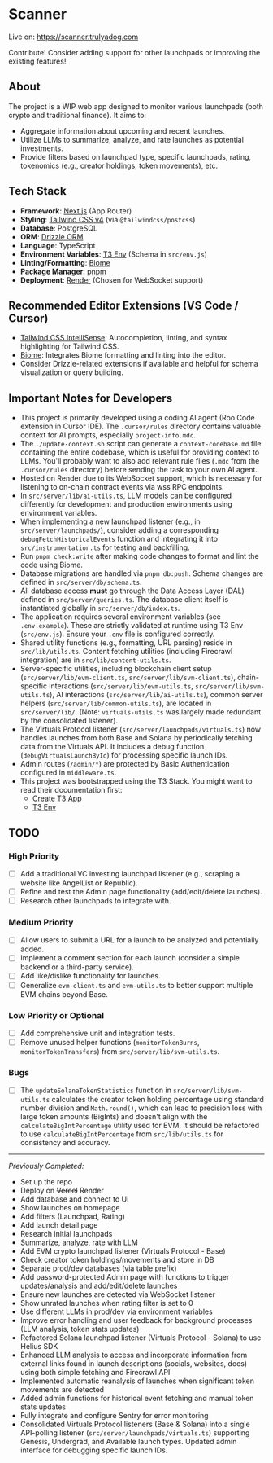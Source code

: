 # Scanner

Live on: https://scanner.trulyadog.com

Contribute! Consider adding support for other launchpads or improving the existing features!

## About

The project is a WIP web app designed to monitor various launchpads (both crypto and traditional finance). It aims to:
- Aggregate information about upcoming and recent launches.
- Utilize LLMs to summarize, analyze, and rate launches as potential investments.
- Provide filters based on launchpad type, specific launchpads, rating, tokenomics (e.g., creator holdings, token movements), etc.

## Tech Stack

- **Framework**: [Next.js](https://nextjs.org) (App Router)
- **Styling**: [Tailwind CSS v4](https://tailwindcss.com) (via `@tailwindcss/postcss`)
- **Database**: PostgreSQL
- **ORM**: [Drizzle ORM](https://orm.drizzle.team)
- **Language**: TypeScript
- **Environment Variables**: [T3 Env](https://env.t3.gg/) (Schema in `src/env.js`)
- **Linting/Formatting**: [Biome](https://biomejs.dev/)
- **Package Manager**: [pnpm](https://pnpm.io/)
- **Deployment**: [Render](https://render.com/) (Chosen for WebSocket support)

## Recommended Editor Extensions (VS Code / Cursor)

- [Tailwind CSS IntelliSense](https://marketplace.visualstudio.com/items?itemName=bradlc.vscode-tailwindcss): Autocompletion, linting, and syntax highlighting for Tailwind CSS.
- [Biome](https://marketplace.visualstudio.com/items?itemName=biomejs.biome): Integrates Biome formatting and linting into the editor.
- Consider Drizzle-related extensions if available and helpful for schema visualization or query building.

## Important Notes for Developers

- This project is primarily developed using a coding AI agent (Roo Code extension in Cursor IDE). The `.cursor/rules` directory contains valuable context for AI prompts, especially `project-info.mdc`.
- The `./update-context.sh` script can generate a `context-codebase.md` file containing the entire codebase, which is useful for providing context to LLMs. You'll probably want to also add relevant rule files (`.mdc` from the `.cursor/rules` directory) before sending the task to your own AI agent.
- Hosted on Render due to its WebSocket support, which is necessary for listening to on-chain contract events via wss RPC endpoints.
- In `src/server/lib/ai-utils.ts`, LLM models can be configured differently for development and production environments using environment variables.
- When implementing a new launchpad listener (e.g., in `src/server/launchpads/`), consider adding a corresponding `debugFetchHistoricalEvents` function and integrating it into `src/instrumentation.ts` for testing and backfilling.
- Run `pnpm check:write` after making code changes to format and lint the code using Biome.
- Database migrations are handled via `pnpm db:push`. Schema changes are defined in `src/server/db/schema.ts`.
- All database access **must** go through the Data Access Layer (DAL) defined in `src/server/queries.ts`. The database client itself is instantiated globally in `src/server/db/index.ts`.
- The application requires several environment variables (see `.env.example`). These are strictly validated at runtime using T3 Env (`src/env.js`). Ensure your `.env` file is configured correctly.
- Shared utility functions (e.g., formatting, URL parsing) reside in `src/lib/utils.ts`. Content fetching utilities (including Firecrawl integration) are in `src/lib/content-utils.ts`.
- Server-specific utilities, including blockchain client setup (`src/server/lib/evm-client.ts`, `src/server/lib/svm-client.ts`), chain-specific interactions (`src/server/lib/evm-utils.ts`, `src/server/lib/svm-utils.ts`), AI interactions (`src/server/lib/ai-utils.ts`), common server helpers (`src/server/lib/common-utils.ts`), are located in `src/server/lib/`. (Note: `virtuals-utils.ts` was largely made redundant by the consolidated listener).
- The Virtuals Protocol listener (`src/server/launchpads/virtuals.ts`) now handles launches from both Base and Solana by periodically fetching data from the Virtuals API. It includes a debug function (`debugVirtualsLaunchById`) for processing specific launch IDs.
- Admin routes (`/admin/*`) are protected by Basic Authentication configured in `middleware.ts`.
- This project was bootstrapped using the T3 Stack. You might want to read their documentation first:
  - [Create T3 App](https://create.t3.gg/en/introduction)
  - [T3 Env](https://env.t3.gg/docs/introduction)

## TODO

### High Priority
- [ ] Add a traditional VC investing launchpad listener (e.g., scraping a website like AngelList or Republic).
- [ ] Refine and test the Admin page functionality (add/edit/delete launches).
- [ ] Research other launchpads to integrate with.

### Medium Priority
- [ ] Allow users to submit a URL for a launch to be analyzed and potentially added.
- [ ] Implement a comment section for each launch (consider a simple backend or a third-party service).
- [ ] Add like/dislike functionality for launches.
- [ ] Generalize `evm-client.ts` and `evm-utils.ts` to better support multiple EVM chains beyond Base.

### Low Priority or Optional
- [ ] Add comprehensive unit and integration tests.
- [ ] Remove unused helper functions (`monitorTokenBurns`, `monitorTokenTransfers`) from `src/server/lib/svm-utils.ts`.

### Bugs
- [ ] The `updateSolanaTokenStatistics` function in `src/server/lib/svm-utils.ts` calculates the creator token holding percentage using standard number division and `Math.round()`, which can lead to precision loss with large token amounts (BigInts) and doesn't align with the `calculateBigIntPercentage` utility used for EVM. It should be refactored to use `calculateBigIntPercentage` from `src/lib/utils.ts` for consistency and accuracy.

---
*Previously Completed:*
- Set up the repo
- Deploy on <strike>Vercel</strike> Render
- Add database and connect to UI
- Show launches on homepage
- Add filters (Launchpad, Rating)
- Add launch detail page
- Research initial launchpads
- Summarize, analyze, rate with LLM
- Add EVM crypto launchpad listener (Virtuals Protocol - Base)
- Check creator token holdings/movements and store in DB
- Separate prod/dev databases (via table prefix)
- Add password-protected Admin page with functions to trigger updates/analysis and add/edit/delete launches
- Ensure new launches are detected via WebSocket listener
- Show unrated launches when rating filter is set to 0
- Use different LLMs in prod/dev via environment variables
- Improve error handling and user feedback for background processes (LLM analysis, token stats updates)
- Refactored Solana launchpad listener (Virtuals Protocol - Solana) to use Helius SDK
- Enhanced LLM analysis to access and incorporate information from external links found in launch descriptions (socials, websites, docs) using both simple fetching and Firecrawl API
- Implemented automatic reanalysis of launches when significant token movements are detected
- Added admin functions for historical event fetching and manual token stats updates
- Fully integrate and configure Sentry for error monitoring
- Consolidated Virtuals Protocol listeners (Base & Solana) into a single API-polling listener (`src/server/launchpads/virtuals.ts`) supporting Genesis, Undergrad, and Available launch types. Updated admin interface for debugging specific launch IDs.